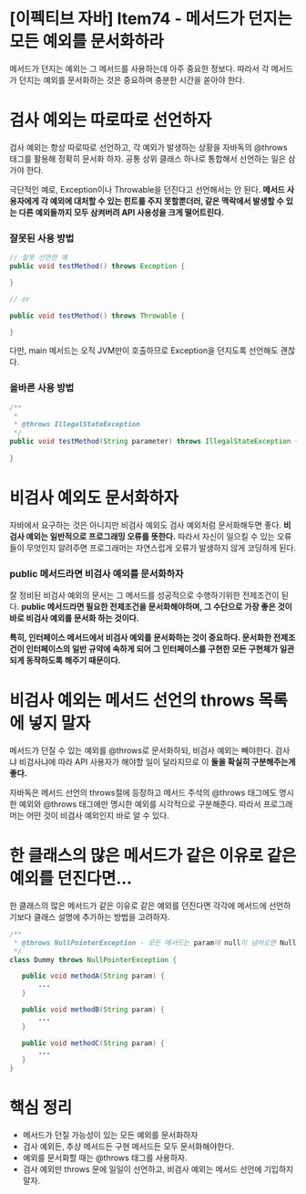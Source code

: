 # [이펙티브 자바] Item74 - 메서드가 던지는 모든 예외를 문서화하라

메서드가 던지는 예외는 그 메서드를 사용하는데 아주 중요한 정보다. 따라서 각 메서드가 던지는 예외를 문서화하는 것은 중요하며 충분한 시간을 쏟아야 한다.

# 검사 예외는 따로따로 선언하자

검사 예외는 항상 따로따로 선언하고, 각 예외가 발생하는 상황을 자바독의 @throws 태그를 활용해 정확히 문서화 하자. 공통 상위 클래스 하나로 통합해서 선언하는 일은 삼가야 한다.

극단적인 예로, Exception이나 Throwable을 던진다고 선언해서는 안 된다. **메서드 사용자에게 각 예외에 대처할 수 있는 힌트를 주지 못할뿐더러, 같은 맥락에서 발생할 수 있는 다른 예외들까지 모두 삼켜버려 API 사용성을 크게 떨어트린다.**

### 잘못된 사용 방법

```java
// 잘못 선언한 예
public void testMethod() throws Exception {

}

// or

public void testMethod() throws Throwable {

}
```

다만, main 메서드는 오직 JVM만이 호출하므로 Exception을 던지도록 선언해도 괜찮다.

### 올바른 사용 방법

```java
/**
 *
 * @throws IllegalStateException
 */
public void testMethod(String parameter) throws IllegalStateException {
  
}
```

# 비검사 예외도 문서화하자

자바에서 요구하는 것은 아니지만 비검사 예외도 검사 예외처럼 문서화해두면 좋다. **비검사 예외는 일반적으로 프로그래밍 오류를 뜻한다.** 따라서 자신이 일으킬 수 있는 오류들이 무엇인지 알려주면 프로그래머는 자연스럽게 오류가 발생하지 않게 코딩하게 된다.

### public 메서드라면 비검사 예외를 문서화하자

잘 정비된 비검사 예외의 문서는 그 메서드를 성공적으로 수행하기위한 전제조건이 된다. **public 메서드라면 필요한 전제조건을 문서화해야하며, 그 수단으로 가장 좋은 것이 바로 비검사 예외를 문서화 하는 것이다.**

**특히, 인터페이스 메서드에서 비검사 예외를 문서화하는 것이 중요하다. 문서화한 전제조건이 인터페이스의 일반 규약에 속하게 되어 그 인터페이스를 구현한 모든 구현체가 일관되게 동작하도록 해주기 때문이다.**

# 비검사 예외는 메서드 선언의 throws 목록에 넣지 말자

메서드가 던질 수 있는 예외를 @throws로 문서화하되, 비검사 예외는 빼야한다. 검사냐 비검사냐에 따라 API 사용자가 해야할 일이 달라지므로 이 **둘을 확실히 구분해주는게 좋다.**

자바독은 메서드 선언의 throws절에 등장하고 메서드 주석의 @throws 태그에도 명시한 예외와 @throws 태그에만 명시한 예외를 시각적으로 구분해준다. 따라서 프로그래머는 어떤 것이 비검사 예외인지 바로 알 수 있다.

# 한 클래스의 많은 메서드가 같은 이유로 같은 예외를 던진다면...

한 클래스의 많은 메서드가 같은 이유로 같은 예외를 던진다면 각각에 메서드에 선언하기보다 클래스 설명에 추가하는 방법을 고려하자. 

```java
/**
 * @throws NullPointerException - 모든 메서드는 param에 null이 넘어오면 NullPointerExcetpion을 던진다.
 */
class Dummy throws NullPointerException {

   public void methodA(String param) {
       ...
   }

   public void methodB(String param) {
       ...
   }

   public void methodC(String param) {
       ...
   }
}
```

# 핵심 정리

- 메서드가 던질 가능성이 있는 모든 예외를 문서화하자
- 검사 예외든, 추상 메서드든 구현 메서드든 모두 문서화해야한다.
- 예외를 문서화할 때는 @throws 태그를 사용하자.
- 검사 예외만 throws 문에 일일이 선언하고, 비검사 예외는 메서드 선언에 기입하지 말자.